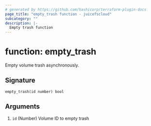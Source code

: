 ```yaml
---
# generated by https://github.com/hashicorp/terraform-plugin-docs
page_title: "empty_trash function - juicefscloud"
subcategory: ""
description: |-
  Empty trash function
---
```


# function: empty_trash

Empty volume trash asynchronously.



## Signature

<!-- signature generated by tfplugindocs -->
```text
empty_trash(id number) bool
```

## Arguments

<!-- arguments generated by tfplugindocs -->
1. `id` (Number) Volume ID to empty trash

